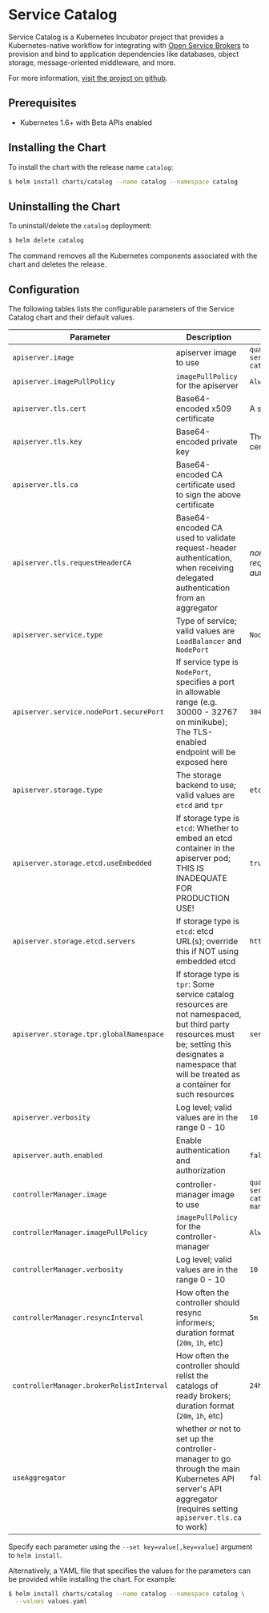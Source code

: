 # Service Catalog

Service Catalog is a Kubernetes Incubator project that provides a
Kubernetes-native workflow for integrating with 
[Open Service Brokers](https://www.openservicebrokerapi.org/)
to provision and bind to application dependencies like databases, object
storage, message-oriented middleware, and more.

For more information,
[visit the project on github](https://github.com/kubernetes-incubator/service-catalog).

## Prerequisites

- Kubernetes 1.6+ with Beta APIs enabled

## Installing the Chart

To install the chart with the release name `catalog`:

```bash
$ helm install charts/catalog --name catalog --namespace catalog
```

## Uninstalling the Chart

To uninstall/delete the `catalog` deployment:

```bash
$ helm delete catalog
```

The command removes all the Kubernetes components associated with the chart and
deletes the release.

## Configuration

The following tables lists the configurable parameters of the Service Catalog
chart and their default values.

| Parameter | Description | Default |
|-----------|-------------|---------|
| `apiserver.image` | apiserver image to use | `quay.io/kubernetes-service-catalog/apiserver:v0.0.19` |
| `apiserver.imagePullPolicy` | `imagePullPolicy` for the apiserver | `Always` |
| `apiserver.tls.cert` | Base64-encoded x509 certificate | A self-signed certificate |
| `apiserver.tls.key` | Base64-encoded private key | The private key for the certificate above |
| `apiserver.tls.ca` | Base64-encoded CA certificate used to sign the above certificate | |
| `apiserver.tls.requestHeaderCA` | Base64-encoded CA used to validate request-header authentication, when receiving delegated authentication from an aggregator | *none (will disable requestheader authentication)* |
| `apiserver.service.type` | Type of service; valid values are `LoadBalancer` and `NodePort` | `NodePort` |
| `apiserver.service.nodePort.securePort` | If service type is `NodePort`, specifies a port in allowable range (e.g. 30000 - 32767 on minikube); The TLS-enabled endpoint will be exposed here | `30443` |
| `apiserver.storage.type` | The storage backend to use; valid values are `etcd` and `tpr` | `etcd` |
| `apiserver.storage.etcd.useEmbedded` | If storage type is `etcd`: Whether to embed an etcd container in the apiserver pod; THIS IS INADEQUATE FOR PRODUCTION USE! | `true` |
| `apiserver.storage.etcd.servers` | If storage type is `etcd`: etcd URL(s); override this if NOT using embedded etcd | `http://localhost:2379` |
| `apiserver.storage.tpr.globalNamespace` | If storage type is `tpr`: Some service catalog resources are not namespaced, but third party resources must be; setting this designates a namespace that will be treated as a container for such resources | `servicecatalog` |
| `apiserver.verbosity` | Log level; valid values are in the range 0 - 10 | `10` |
| `apiserver.auth.enabled` | Enable authentication and authorization | `false` |
| `controllerManager.image` | controller-manager image to use | `quay.io/kubernetes-service-catalog/controller-manager:v0.0.19` |
| `controllerManager.imagePullPolicy` | `imagePullPolicy` for the controller-manager | `Always` |
| `controllerManager.verbosity` | Log level; valid values are in the range 0 - 10 | `10` |
| `controllerManager.resyncInterval` | How often the controller should resync informers; duration format (`20m`, `1h`, etc) | `5m` |
| `controllerManager.brokerRelistInterval` | How often the controller should relist the catalogs of ready brokers; duration format (`20m`, `1h`, etc) | `24h` |
| `useAggregator` | whether or not to set up the controller-manager to go through the main Kubernetes API server's API aggregator (requires setting `apiserver.tls.ca` to work) | `false` |

Specify each parameter using the `--set key=value[,key=value]` argument to
`helm install`.

Alternatively, a YAML file that specifies the values for the parameters can be
provided while installing the chart. For example:

```bash
$ helm install charts/catalog --name catalog --namespace catalog \
  --values values.yaml
```
